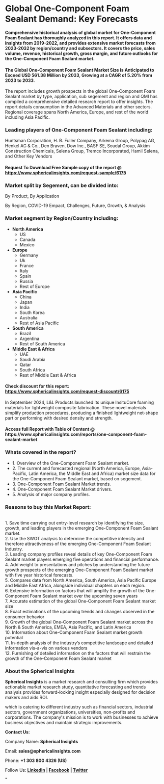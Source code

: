<h1><strong>Global One-Component Foam Sealant Demand: Key Forecasts</strong></h1>
<p><strong>Comprehensive historical analysis of global market for One-Component Foam Sealant has thoroughly analyzed in this report. It offers data and insights from 2019-2022, and provides extensive market forecasts from 2023-2032 by region/country and subsectors. It covers the price, sales volume, revenue, historical growth, gross margin, and future outlooks for the One-Component Foam Sealant market.</strong></p>
<h4><strong>The Global One-Component Foam Sealant Market Size is Anticipated to Exceed USD 561.38 Million by 2033, Growing at a CAGR of 5.20% from 2023 to 2033.</strong></h4>
<p>The report includes growth prospects in the global One-Component Foam Sealant market by type, application, sub segement and region and QMI has compiled a comprehensive detailed research report to offer insights. The report details consumption in the Advanced Materials and other sectors. Regional coverage spans North America, Europe, and rest of the world including Asia Pacific.</p>
<h3><strong>Leading players of One-Component Foam Sealant including:</strong></h3>
<p>Huntsman Corporation, H. B. Fuller Company, Arkema Group, Polypag AG, Henkel AG &amp; Co., Den Braven, Dow Inc., BASF SE, Soudal Group, Akkim Construction Chemicals, Selena Group, Tremco Incorporated, Hamil Selena, and Other Key Vendors</p>
<h4>Request To Download Free Sample copy of the report @ <a href="https://www.sphericalinsights.com/request-sample/6175">https://www.sphericalinsights.com/request-sample/6175</a></h4>
<h3><strong>Market split by Segement, can be divided into:</strong></h3>
<p>By Product, By Application</p>
<p>By Region, COVID-19 Empact, Challenges, Future, Growth, &amp; Analysis</p>
<h3><strong>Market segment by Region/Country including:</strong></h3>
<ul>
<li><strong>North America</strong>
<ul>
<li>US</li>
<li>Canada</li>
<li>Mexico</li>
</ul>
</li>
<li><strong>Europe</strong>
<ul>
<li>Germany</li>
<li>Uk</li>
<li>France</li>
<li>Italy</li>
<li>Spain</li>
<li>Russia</li>
<li>Rest of Europe</li>
</ul>
</li>
<li><strong>Asia Pacific</strong>
<ul>
<li>China</li>
<li>Japan</li>
<li>India</li>
<li>South Korea</li>
<li>Australia</li>
<li>Rest of Asia Pacific</li>
</ul>
</li>
<li><strong>South America</strong>
<ul>
<li>Brazil</li>
<li>Argentina</li>
<li>Rest of South America</li>
</ul>
</li>
<li><strong>Middle East &amp; Africa</strong>
<ul>
<li>UAE</li>
<li>Saudi Arabia</li>
<li>Qatar</li>
<li>South Africa</li>
<li>Rest of Middle East &amp; Africa</li>
</ul>
</li>
</ul>
<h4>Check discount for this report: <a href="https://www.sphericalinsights.com/request-discount/6175">https://www.sphericalinsights.com/request-discount/6175</a></h4>
<p>In September 2024, L&amp;L Products launched its unique InsituCore foaming materials for lightweight composite fabrication. These novel materials simplify production procedures, producing a finished lightweight net-shape part or performing with desired density and strength.</p>
<h4>Access full Report with Table of Content @ <a>https://www.sphericalinsights.com/reports/one-component-foam-sealant-market</a></h4>
<h3><strong>Whats covered in the report?</strong></h3>
<ul>
<li>1. Overview of the One-Component Foam Sealant market.</li>
<li>2. The current and forecasted regional (North America, Europe, Asia-Pacific, Latin America, the Middle East and Africa) market size data for the One-Component Foam Sealant market, based on segement.</li>
<li>3. One-Component Foam Sealant Market trends.</li>
<li>4. One-Component Foam Sealant Market drivers.</li>
<li>5. Analysis of major company profiles.</li>
</ul>
<h3><strong>Reasons to buy this Market Report:</strong></h3>
<p><br /> 1. Save time carrying out entry-level research by identifying the size, growth, and leading players in the emerging One-Component Foam Sealant market.<br /> 2. Use the SWOT analysis to determine the competitive intensity and therefore attractiveness of the emerging One-Component Foam Sealant Industry.<br /> 3. Leading company profiles reveal details of key One-Component Foam Sealant market players emerging five operations and financial performance.<br /> 4. Add weight to presentations and pitches by understanding the future growth prospects of the emerging One-Component Foam Sealant market with five year historical forecasts.<br /> 5. Compares data from North America, South America, Asia Pacific Europe and Middle East Africa, alongside individual chapters on each region.<br /> 6. Extensive information on factors that will amplify the growth of the One-Component Foam Sealant market over the upcoming seven years<br /> 7. Accurate estimation of the global One-Component Foam Sealant market size <br /> 8. Exact estimations of the upcoming trends and changes observed in the consumer behavior <br /> 9. Growth of the global One-Component Foam Sealant market across the North &amp; South America, EMEA, Asia Pacific, and Latin America<br /> 10. Information about One-Component Foam Sealant market growth potential<br /> 11. In-depth analysis of the industry&rsquo;s competitive landscape and detailed information vis-a-vis on various vendors<br /> 12. Furnishing of detailed information on the factors that will restrain the growth of the One-Component Foam Sealant market</p>
<h3><strong>About the Spherical Insights</strong></h3>
<p><strong>Spherical Insights</strong> is a market research and consulting firm which provides actionable market research study, quantitative forecasting and trends analysis provides forward-looking insight especially designed for decision makers and aids ROI.</p>
<p>which is catering to different industry such as financial sectors, industrial sectors, government organizations, universities, non-profits and corporations. The company's mission is to work with businesses to achieve business objectives and maintain strategic improvements.</p>
<p><strong>Contact Us:</strong></p>
<p>Company Name: <strong>Spherical Insights</strong></p>
<p>Email: <strong>sales@sphericalinsights.com</strong></p>
<p>Phone: <strong>+1 303 800 4326 (US)</strong></p>
<p>Follow Us: <strong><a href="https://www.linkedin.com/company/spherical-insight/"><u>LinkedIn</u></a> | <a href="https://www.facebook.com/sphericalinsights22"><u>Facebook</u></a> | <a href="https://twitter.com/SInsights_US"><u>Twitter</u></a></strong></p>
<p>"</p>

